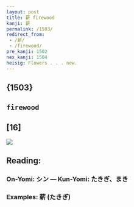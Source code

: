 ```yaml
---
layout: post
title: 薪 firewood
kanji: 薪
permalink: /1503/
redirect_from:
 - /薪/
 - /firewood/
pre_kanji: 1502
nex_kanji: 1504
heisig: Flowers . . . new.
---
```


## {1503}

## `firewood`

## [16]

<div class="stroke"><img src="E896AA.png" /></div>

## Reading:

### On-Yomi: シン &mdash; Kun-Yomi: たきぎ、まき

### Examples: 薪 (たきぎ)
